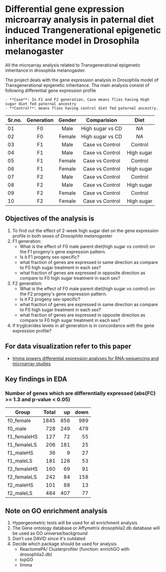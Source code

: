 # Differential gene expression microarray analysis in paternal diet induced Trangenerational epigenetic inheritance model in Drosophila melanogaster
All the microarray analysis related to Transgenerational epigenetic inheritance in drosophila melanogaster.

The project deals with the gene expression analysis in Drosophila model of Transgenerational epigenetic inheritance. Tha main analysis consist of following differential gene expression profile

    - **Case**: In F1 and F2 generation, Case means flies having High sugar diet fed paternal ancestry
    - **Control**: means flies having control diet fed paternal ancestry.

| Sr.no.     | Generation   | Gender | Comparision      | Diet       |
| ---------- |:------------:|:------:|:----------------:|:---------: |
| 01         | F0           | Male   | High sugar vs CD | *NA*       |
| 02         | F0           | Female | High sugar vs CD | *NA*       |
| 03         | F1           | Male   | Case vs Control  | Control    |
| 04         | F1           | Male   | Case vs Control  | High sugar |
| 05         | F1           | Female | Case vs Control  | Control    |
| 06         | F1           | Female | Case vs Control  | High sugar |
| 07         | F2           | Male   | Case vs Control  | Control    |
| 08         | F2           | Male   | Case vs Control  | High sugar |
| 09         | F2           | Female | Case vs Control  | Control    |
| 10         | F2           | Female | Case vs Control  | High sugar |

## Objectives of the analysis is
1. To find out the effect of 2-week high sugar diet on the gene expression profile in both sexes of *Drosophila melanogaster*
2. F1 generation:
    - What is the effect of F0 male parent diet(high sugar vs control) on the F1 progeny's gene expression pattern.
    - Is it F1 progeny sex-specific?
    - what fraction of genes are expressed in same direction as compare to F0 high sugar treatment in each sex?
    - what fraction of genes are expressed in opposite direction as compare to F0 high sugar treatment in each sex?
3. F2 generation:
    - What is the effect of F0 male parent diet(high sugar vs control) on the F2 progeny's gene expression pattern.
    - Is it F2 progeny sex-specific? 
    - what fraction of genes are expressed in same direction as compare to F0 high sugar treatment in each sex?
    - what fraction of genes are expressed in opposite direction as compare to F0 high sugar treatment in each sex?
4. If tryglcerides levels in all generation is in concordance with the gene expression profile? 

## For data visualization refer to this paper
* [limma powers differential expression analyses for RNA-sequencing and microarray studies](https://academic.oup.com/nar/article/43/7/e47/2414268)

## Key findings in EDA
### Number of genes which are differentially expressed (abs(FC) >= 1.3 and p-value < 0.05)
|Group       |  Total | up   |down  |
|----------  | -----: |-----:|-----:|
|f0_female   |  1845  | 856  |  989 |
|f0_male     |   728  | 249  |  479 |
|f1_femaleHS |   127  |  72  |   55 |
|f1_femaleLS |   206  | 181  |   25 |
|f1_maleHS   |    36  |   9  |   27 |
|f1_maleLS   |   181  | 128  |   53 |
|f2_femaleHS |   160  |  69  |   91 |
|f2_femaleLS |   242  |  84  |  158 |
|f2_maleHS   |   101  |  88  |   13 |
|f2_maleLS   |   484  | 407  |   77 |

## Note on GO enrichment analysis
1. Hypergeometric tests will be used for all enrichment analysis
2. The Gene ontology database or Affymetrix drosophila2.db database will be used as GO universe/background
3. Don't use DAVID since it's outdated
4. Decide which package should be used for analysis
    - ReactomePA/ Clusterprofiler (function: enrichGO with drosophila2.db)
    - topGO
    - limma

